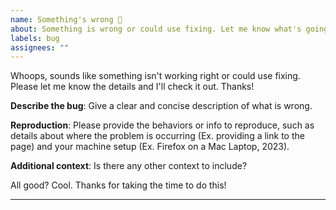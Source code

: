 ```yaml
---
name: Something's wrong 🤔
about: Something is wrong or could use fixing. Let me know what's going on!
labels: bug
assignees: ""
---
```


Whoops, sounds like something isn't working right or could use fixing. Please let me know the details and I'll check it out. Thanks!

**Describe the bug**: Give a clear and concise description of what is wrong.

**Reproduction**: Please provide the behaviors or info to reproduce, such as details about where the problem is occurring (Ex. providing a link to the page) and your machine setup (Ex. Firefox on a Mac Laptop, 2023).

**Additional context**: Is there any other context to include?

All good? Cool. Thanks for taking the time to do this!

---
